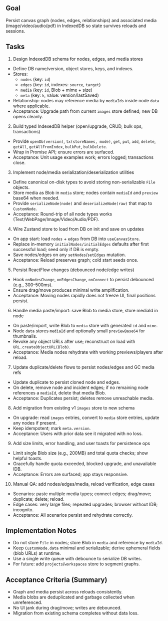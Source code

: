 ## Goal

Persist canvas graph (nodes, edges, relationships) and associated media (image/video/audio/pdf) in IndexedDB so state survives reloads and sessions.

## Tasks

1. Design IndexedDB schema for nodes, edges, and media stores

- Define DB name/version, object stores, keys, and indexes.
- Stores:
  - `nodes` (key: `id`)
  - `edges` (key: `id`, indexes: `source`, `target`)
  - `media` (key: `id`, Blob + mime + size)
  - `meta` (key: `k`, value: version/lastSaved)
- Relationship: nodes may reference media by `mediaIds` inside node `data` where applicable.
- Acceptance: Upgrade path from current `images` store defined; new DB opens cleanly.

2. Build typed IndexedDB helper (open/upgrade, CRUD, bulk ops, transactions)

- Provide `openDb(version)`, `tx(storeNames, mode)`, `get`, `put`, `add`, `delete`, `getAll`, `getAllFromIndex`, `bulkPut`, `bulkDelete`.
- Wrap in Promise API; ensure errors are surfaced.
- Acceptance: Unit usage examples work; errors logged; transactions close.

3. Implement node/media serialization/deserialization utilities

- Define canonical on-disk types to avoid storing non-serializable `File` objects.
- Store media as Blob in `media` store; nodes contain `mediaId` and `preview` base64 when needed.
- Provide `serializeNode(node)` and `deserializeNode(raw)` that map to `CustomNode`.
- Acceptance: Round-trip of all node types works (Text/WebPage/Image/Video/Audio/PDF).

4. Wire Zustand store to load from DB on init and save on updates

- On app start: load `nodes` + `edges` from DB into `useCanvasStore`.
- Replace in-memory `initialNodes/initialEdges` defaults after first successful load; seed only if DB is empty.
- Save nodes/edges on any `setNodes`/`setEdges` mutation.
- Acceptance: Reload preserves graph; cold start seeds once.

5. Persist ReactFlow changes (debounced node/edge writes)

- Hook `onNodesChange`, `onEdgesChange`, `onConnect` to persist debounced (e.g., 300–500ms).
- Ensure drag/move produces minimal write amplification.
- Acceptance: Moving nodes rapidly does not freeze UI, final positions persist.

6. Handle media paste/import: save Blob to media store, store mediaId in node

- On paste/import, write Blob to `media` store with generated `id` and `mime`.
- Node `data` stores `mediaId` and optionally small `previewBase64` for thumbnails.
- Revoke any object URLs after use; reconstruct on load with `URL.createObjectURL(Blob)`.
- Acceptance: Media nodes rehydrate with working previews/players after reload.

7. Update duplicate/delete flows to persist nodes/edges and GC media refs

- Update duplicate to persist cloned node and edges.
- On delete, remove node and incident edges; if no remaining node references a `mediaId`, delete that media Blob.
- Acceptance: Duplicates persist; deletes remove unreachable media.

8. Add migration from existing v1 `images` store to new schema

- On upgrade: read `images` entries, convert to `media` store entries, update any nodes if present.
- Keep idempotent; mark `meta.version`.
- Acceptance: Users with prior data see it migrated with no loss.

9. Add size limits, error handling, and user toasts for persistence ops

- Limit single Blob size (e.g., 200MB) and total quota checks; show helpful toasts.
- Gracefully handle quota exceeded, blocked upgrade, and unavailable IDB.
- Acceptance: Errors are surfaced; app stays responsive.

10. Manual QA: add nodes/edges/media, reload verification, edge cases

- Scenarios: paste multiple media types; connect edges; drag/move; duplicate; delete; reload.
- Edge cases: very large files; repeated upgrades; browser without IDB; incognito.
- Acceptance: All scenarios persist and rehydrate correctly.

## Implementation Notes

- Do not store `File` in nodes; store Blob in `media` and reference by `mediaId`.
- Keep `CustomNode.data` minimal and serializable; derive ephemeral fields (blob URLs) at runtime.
- Use a single write queue with debounce to serialize DB writes.
- For future: add `projects`/`workspaces` store to segment graphs.

## Acceptance Criteria (Summary)

- Graph and media persist across reloads consistently.
- Media blobs are deduplicated and garbage collected when unreferenced.
- No UI jank during drag/move; writes are debounced.
- Migration from existing schema completes without data loss.
